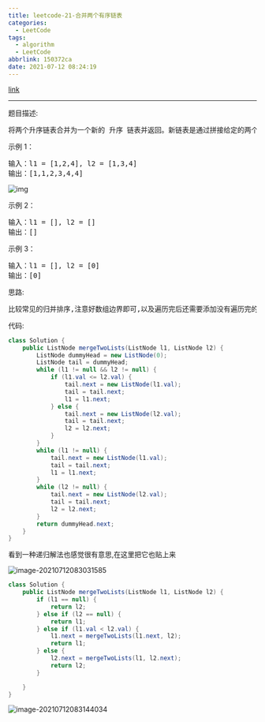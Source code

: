 ```yaml
---
title: leetcode-21-合并两个有序链表
categories:
  - LeetCode
tags:
  - algorithm
  - LeetCode
abbrlink: 150372ca
date: 2021-07-12 08:24:19
---
```


[link](https://leetcode-cn.com/problems/merge-two-sorted-lists/)

<hr/>

题目描述:

<pre>
将两个升序链表合并为一个新的 升序 链表并返回。新链表是通过拼接给定的两个链表的所有节点组成的。 
</pre>

示例 1：

<pre>
输入：l1 = [1,2,4], l2 = [1,3,4]
输出：[1,1,2,3,4,4]
</pre>

![img](https://gitee.com/cao_ziqiang/img/raw/master/20210712082532.jpeg)

示例 2：

<pre>
输入：l1 = [], l2 = []
输出：[]
</pre>

示例 3：

<pre>
输入：l1 = [], l2 = [0]
输出：[0]
</pre>

思路:

<pre>
比较常见的归并排序,注意好数组边界即可,以及遍历完后还需要添加没有遍历完的链表结点
</pre>

代码:

```java
class Solution {
    public ListNode mergeTwoLists(ListNode l1, ListNode l2) {
        ListNode dummyHead = new ListNode(0);
        ListNode tail = dummyHead;
        while (l1 != null && l2 != null) {
            if (l1.val <= l2.val) {
                tail.next = new ListNode(l1.val);
                tail = tail.next;
                l1 = l1.next;
            } else {
                tail.next = new ListNode(l2.val);
                tail = tail.next;
                l2 = l2.next;
            }
        }
        while (l1 != null) {
            tail.next = new ListNode(l1.val);
            tail = tail.next;
            l1 = l1.next;
        }
        while (l2 != null) {
            tail.next = new ListNode(l2.val);
            tail = tail.next;
            l2 = l2.next;
        }
        return dummyHead.next;
    }
}
```

看到一种递归解法也感觉很有意思,在这里把它也贴上来

![image-20210712083031585](https://gitee.com/cao_ziqiang/img/raw/master/20210712083031.png)

```java
class Solution {
    public ListNode mergeTwoLists(ListNode l1, ListNode l2) {
        if (l1 == null) {
            return l2;
        } else if (l2 == null) {
            return l1;
        } else if (l1.val < l2.val) {
            l1.next = mergeTwoLists(l1.next, l2);
            return l1;
        } else {
            l2.next = mergeTwoLists(l1, l2.next);
            return l2;
        }

    }
}
```

![image-20210712083144034](https://gitee.com/cao_ziqiang/img/raw/master/20210712083144.png)

